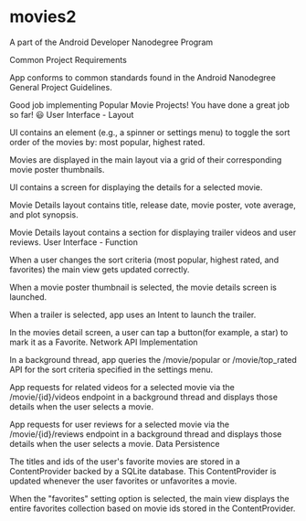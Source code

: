 # movies2
A part of the Android Developer Nanodegree Program



Common Project Requirements

App conforms to common standards found in the Android Nanodegree General Project Guidelines.

Good job implementing Popular Movie Projects! You have done a great job so far! :smiley:
User Interface - Layout

UI contains an element (e.g., a spinner or settings menu) to toggle the sort order of the movies by: most popular, highest rated.

Movies are displayed in the main layout via a grid of their corresponding movie poster thumbnails.

UI contains a screen for displaying the details for a selected movie.

Movie Details layout contains title, release date, movie poster, vote average, and plot synopsis.

Movie Details layout contains a section for displaying trailer videos and user reviews.
User Interface - Function

When a user changes the sort criteria (most popular, highest rated, and favorites) the main view gets updated correctly.

When a movie poster thumbnail is selected, the movie details screen is launched.

When a trailer is selected, app uses an Intent to launch the trailer.

In the movies detail screen, a user can tap a button(for example, a star) to mark it as a Favorite.
Network API Implementation

In a background thread, app queries the /movie/popular or /movie/top_rated API for the sort criteria specified in the settings menu.

App requests for related videos for a selected movie via the /movie/{id}/videos endpoint in a background thread and displays those details when the user selects a movie.

App requests for user reviews for a selected movie via the /movie/{id}/reviews endpoint in a background thread and displays those details when the user selects a movie.
Data Persistence

The titles and ids of the user's favorite movies are stored in a ContentProvider backed by a SQLite database. This ContentProvider is updated whenever the user favorites or unfavorites a movie.

When the "favorites" setting option is selected, the main view displays the entire favorites collection based on movie ids stored in the ContentProvider.
